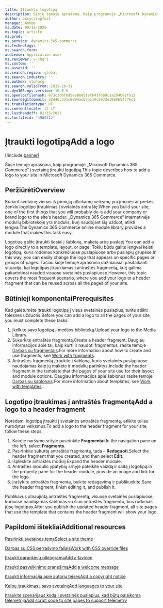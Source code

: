 ```yaml
---
title: Įtraukti logotipą
description: Šioje temoje aprašoma, kaip programoje „Microsoft Dynamics 365 Commerce“ į svetainę įtraukti logotipą.
author: bicyclingfool
manager: AnnBe
ms.date: 09/15/2020
ms.topic: article
ms.prod: ''
ms.service: dynamics-365-commerce
ms.technology: ''
ms.search.form: ''
audience: Application user
ms.reviewer: v-chgri
ms.custom: ''
ms.assetid: ''
ms.search.region: global
ms.search.industry: ''
ms.author: stuharg
ms.search.validFrom: 2019-10-31
ms.dyn365.ops.version: 10.0.5
ms.openlocfilehash: 073c3d6f8d5ee88d51efb41f6b9c1a204b82fa12
ms.sourcegitcommit: 38d40c331c8894acb7b119c5073e3088b54776c1
ms.translationtype: HT
ms.contentlocale: lt-LT
ms.lasthandoff: 01/15/2021
ms.locfileid: "4980312"
---
```

# <a name="add-a-logo"></a><span data-ttu-id="e51b4-103">Įtraukti logotipą</span><span class="sxs-lookup"><span data-stu-id="e51b4-103">Add a logo</span></span>

[!include [banner](includes/banner.md)]

<span data-ttu-id="e51b4-104">Šioje temoje aprašoma, kaip programoje „Microsoft Dynamics 365 Commerce“ į svetainę įtraukti logotipą.</span><span class="sxs-lookup"><span data-stu-id="e51b4-104">This topic describes how to add a logo to your site in Microsoft Dynamics 365 Commerce.</span></span>

## <a name="overview"></a><span data-ttu-id="e51b4-105">Peržiūrėti</span><span class="sxs-lookup"><span data-stu-id="e51b4-105">Overview</span></span>

<span data-ttu-id="e51b4-106">Kuriant svetainę vienas iš pirmųjų atliekamų veiksmų yra įmonės ar prekės ženklo logotipo įtraukimas į svetainės antraštę.</span><span class="sxs-lookup"><span data-stu-id="e51b4-106">When you build your site, one of the first things that you will probably do is add your company or brand logo to the site's header.</span></span> <span data-ttu-id="e51b4-107">„Dynamics 365 Commerce“ internetinėje modulių bibliotekoje yra modulis, kurį naudojant šią užduotį atlikti lengva.</span><span class="sxs-lookup"><span data-stu-id="e51b4-107">The Dynamics 365 Commerce online module library provides a module that makes this task easy.</span></span>

<span data-ttu-id="e51b4-108">Logotipą galite įtraukti tiesiai į šabloną, maketą arba puslapį.</span><span class="sxs-lookup"><span data-stu-id="e51b4-108">You can add a logo directly to a template, layout, or page.</span></span> <span data-ttu-id="e51b4-109">Tokiu būdu galite lengvai keisti logotipą, kuris rodomas konkrečiuose puslapiuose arba puslapių grupėse.</span><span class="sxs-lookup"><span data-stu-id="e51b4-109">In this way, you can easily change the logo that appears on specific pages or groups of pages.</span></span> <span data-ttu-id="e51b4-110">Tačiau šioje temoje aprašoma dažniausiai pasitaikanti situacija, kai logotipas įtraukiamas į antraštės fragmentą, kurį galima pakartotinai naudoti visuose svetainės puslapiuose.</span><span class="sxs-lookup"><span data-stu-id="e51b4-110">However, this topic covers the most frequent scenario, where you add your logo to a header fragment that can be reused across all the pages of your site.</span></span>

## <a name="prerequisites"></a><span data-ttu-id="e51b4-111">Būtinieji komponentai</span><span class="sxs-lookup"><span data-stu-id="e51b4-111">Prerequisites</span></span>

<span data-ttu-id="e51b4-112">Kad galėtumėte įtraukti logotipą į visus svetainės puslapius, turite atlikti tolesnes užduotis.</span><span class="sxs-lookup"><span data-stu-id="e51b4-112">Before you can add a logo to all the pages of your site, you must complete these tasks.</span></span>

1. <span data-ttu-id="e51b4-113">Įkelkite savo logotipą į medijos biblioteką.</span><span class="sxs-lookup"><span data-stu-id="e51b4-113">Upload your logo to the Media Library.</span></span>
1. <span data-ttu-id="e51b4-114">Sukurkite antraštės fragmentą.</span><span class="sxs-lookup"><span data-stu-id="e51b4-114">Create a header fragment.</span></span> <span data-ttu-id="e51b4-115">Daugiau informacijos apie tai, kaip kurti ir naudoti fragmentus, rasite temoje [Darbas su fragmentais](work-with-fragments.md).</span><span class="sxs-lookup"><span data-stu-id="e51b4-115">For more information about how to create and use fragments, see [Work with fragments](work-with-fragments.md).</span></span>
1. <span data-ttu-id="e51b4-116">Antraštės fragmentą įtraukite į šabloną, kuris svetainės puslapiuose naudojamas kaip jų maketo ir modulių parinktys.</span><span class="sxs-lookup"><span data-stu-id="e51b4-116">Include the header fragment in the template that the pages of your site use for their layout and module options.</span></span> <span data-ttu-id="e51b4-117">Daugiau informacijos apie šablonus rasite temoje [Darbas su šablonais](work-with-templates.md).</span><span class="sxs-lookup"><span data-stu-id="e51b4-117">For more information about templates, see [Work with templates](work-with-templates.md).</span></span>

## <a name="add-a-logo-to-a-header-fragment"></a><span data-ttu-id="e51b4-118">Logotipo įtraukimas į antraštės fragmentą</span><span class="sxs-lookup"><span data-stu-id="e51b4-118">Add a logo to a header fragment</span></span>

<span data-ttu-id="e51b4-119">Norėdami logotipą įtraukti į svetainės antraštės fragmentą, atlikite toliau nurodytus veiksmus.</span><span class="sxs-lookup"><span data-stu-id="e51b4-119">To add a logo to the header fragment for your site, follow these steps.</span></span>

1. <span data-ttu-id="e51b4-120">Kairėje naršymo srityje pasirinkite **Fragmentai**.</span><span class="sxs-lookup"><span data-stu-id="e51b4-120">In the navigation pane on the left, select **Fragments**.</span></span>
1. <span data-ttu-id="e51b4-121">Pasirinkite sukurtą antraštės fragmentą, tada – **Redaguoti**.</span><span class="sxs-lookup"><span data-stu-id="e51b4-121">Select the header fragment that you created, and then select **Edit**.</span></span>
1. <span data-ttu-id="e51b4-122">Išplėskite antraštės modulį.</span><span class="sxs-lookup"><span data-stu-id="e51b4-122">Expand the header module.</span></span>
1. <span data-ttu-id="e51b4-123">Antraštės modulio ypatybių srityje pateikite vaizdą ir saitą į logotipą.</span><span class="sxs-lookup"><span data-stu-id="e51b4-123">In the property pane for the header module, provide an image and link for the logo.</span></span> 
1. <span data-ttu-id="e51b4-124">Įrašykite antraštės fragmentą, baikite redagavimą ir publikuokite.</span><span class="sxs-lookup"><span data-stu-id="e51b4-124">Save the header fragment, finish editing it, and publish it.</span></span>

<span data-ttu-id="e51b4-125">Publikavus atnaujintą antraštės fragmentą, visuose svetainės puslapiuose, kuriuose naudojamas šablonas su šiuo antraštės fragmentu, bus rodomas jūsų logotipas.</span><span class="sxs-lookup"><span data-stu-id="e51b4-125">After you publish the updated header fragment, all site pages that use the template that contains the header fragment will show your logo.</span></span>

## <a name="additional-resources"></a><span data-ttu-id="e51b4-126">Papildomi ištekliai</span><span class="sxs-lookup"><span data-stu-id="e51b4-126">Additional resources</span></span>

[<span data-ttu-id="e51b4-127">Pasirinkti svetainės temą</span><span class="sxs-lookup"><span data-stu-id="e51b4-127">Select a site theme</span></span>](select-site-theme.md)

[<span data-ttu-id="e51b4-128">Darbas su CSS perrašymo failais</span><span class="sxs-lookup"><span data-stu-id="e51b4-128">Work with CSS override files</span></span>](css-override-files.md)

[<span data-ttu-id="e51b4-129">Įtraukti parankinių piktogramą</span><span class="sxs-lookup"><span data-stu-id="e51b4-129">Add a favicon</span></span>](add-favicon.md)

[<span data-ttu-id="e51b4-130">Įtraukti pasveikinimo pranešimą</span><span class="sxs-lookup"><span data-stu-id="e51b4-130">Add a welcome message</span></span>](add-welcome-message.md)

[<span data-ttu-id="e51b4-131">Įtraukti informaciją apie autorių teises</span><span class="sxs-lookup"><span data-stu-id="e51b4-131">Add a copyright notice</span></span>](add-copyright-notice.md)

[<span data-ttu-id="e51b4-132">Kalbų įtraukimas į savo svetainę</span><span class="sxs-lookup"><span data-stu-id="e51b4-132">Add languages to your site</span></span>](add-languages-to-site.md)

[<span data-ttu-id="e51b4-133">Įtraukite scenarijaus kodą į svetainės puslapius, kad būtų palaikoma telemetrija</span><span class="sxs-lookup"><span data-stu-id="e51b4-133">Add script code to site pages to support telemetry</span></span>](add-telemetry.md)

